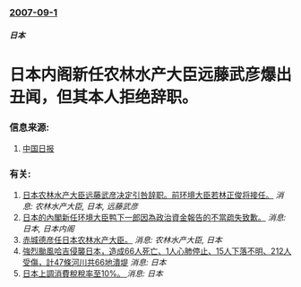 ### [2007-09-1](/news/2007/09/1/index.md)

##### 日本
# 日本内阁新任农林水产大臣远藤武彦爆出丑闻，但其本人拒绝辞职。




### 信息来源:

1. [中国日报](http://www.chinadaily.com.cn/hqgj/2007-09/01/content_6073333.htm)

### 有关:

1. [日本农林水产大臣远藤武彦决定引咎辞职。前环境大臣若林正俊将接任。](/news/2007/09/3/日本农林水产大臣远藤武彦决定引咎辞职-前环境大臣若林正俊将接任.md) _消息: 农林水产大臣, 日本, 远藤武彦_
2. [日本的內閣新任环境大臣鸭下一郎因為政治資金報告的不當疏失致歉。](/news/2007/09/5/日本的內閣新任环境大臣鸭下一郎因為政治資金報告的不當疏失致歉.md) _消息: 日本, 日本内阁_
3. [赤城德彦任日本农林水产大臣。](/news/2007/06/1/赤城德彦任日本农林水产大臣.md) _消息: 农林水产大臣, 日本_
4. [強烈颱風哈吉侵襲日本，造成66人死亡、1人心肺停止、15人下落不明、212人受傷，計47條河川共66地潰堤](/news/2019/10/15/強烈颱風哈吉侵襲日本-造成66人死亡-1人心肺停止-15人下落不明-212人受傷-計47條河川共66地潰堤.md) _消息: 日本_
5. [日本上調消費稅稅率至10%。 ](/news/2019/10/1/日本上調消費稅稅率至10.md) _消息: 日本_
